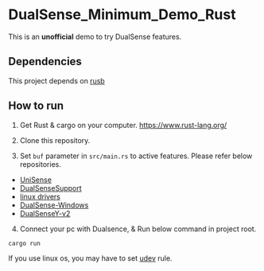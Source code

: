 # DualSense_Minimum_Demo_Rust

This is an **unofficial** demo to try DualSense features.

## Dependencies
This project depends on [rusb](https://github.com/a1ien/rusb)

## How to run

1. Get Rust & cargo on your computer. 
https://www.rust-lang.org/

2. Clone this repository.

3. Set `buf` parameter in `src/main.rs` to active features.
Please refer below repositories.

- [UniSense](https://github.com/nullkal/UniSense/blob/master/UniSense/LowLevel/DualSenseHIDOutputReport.cs)
- [DualSenseSupport](https://github.com/Mxater/DualSenseSupport/blob/master/DualSenseSupport/DeviceInfo.cs)
- [linux drivers](https://github.com/torvalds/linux/blob/master/drivers/hid/hid-playstation.c)
- [DualSense-Windows](https://github.com/Ohjurot/DualSense-Windows/blob/main/VS19_Solution/DualSenseWindows/src/DualSenseWindows/DS5_Output.cpp)
- [DualSenseY-v2](https://github.com/WujekFoliarz/DualSenseY-v2/blob/master/app/DualSense.h)

4. Connect your pc with Dualsence, & Run below command in project root.
```
cargo run
```

If you use linux os, you may have to set [udev](https://wiki.archlinux.org/title/Udev) rule.

